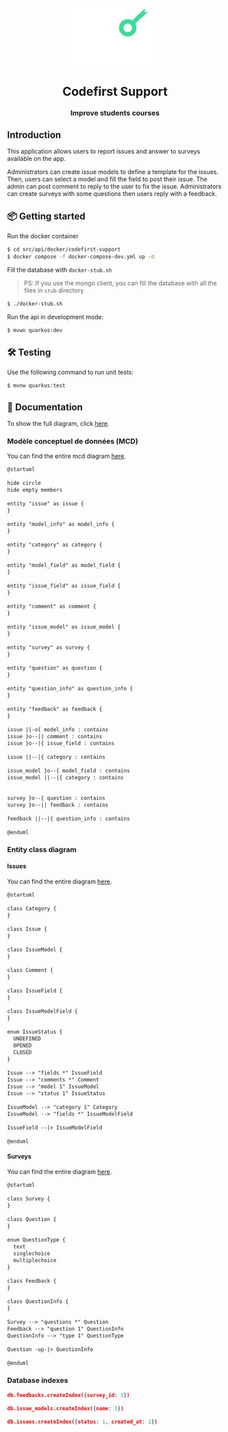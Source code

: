 <p align="center">
    <img alt="codefirst support" src="../images/logo_codefirst.svg" width="200" />
</p>
<h1 align="center">Codefirst Support</h1>
<h3 align="center">Improve students courses</h3>

## Introduction

This application allows users to report issues and answer to surveys available on the app. 

Administrators can create issue models to define a template for the issues. Then, users can select a model and fill the field to post their issue. The admin can post comment to reply to the user to fix the issue.
Administrators can create surveys with some questions then users reply with a feedback.

## 📦 Getting started

Run the docker container

```bash
$ cd src/api/docker/codefirst-support
$ docker compose -f docker-compose-dev.yml up -d
```

Fill the database with `docker-stub.sh`

> PS: If you use the mongo client, you can fill the database with all the files in `stub` directory

```bash
$ ./docker-stub.sh
```

Run the api in development mode:

```bash
$ mvwn quarkus:dev
```

## 🛠 Testing

Use the following command to run unit tests:

```bash
$ mvnw quarkus:test
```

## 📝 Documentation

To show the full diagram, click [here](mcd.md).

### Modèle conceptuel de données (MCD)

You can find the entire mcd diagram [here](docs/api/mcd.md).

```plantuml
@startuml

hide circle
hide empty members

entity "issue" as issue {
}

entity "model_info" as model_info {
}

entity "category" as category {
}

entity "model_field" as model_field {
}

entity "issue_field" as issue_field {
}

entity "comment" as comment {
}

entity "issue_model" as issue_model {
}

entity "survey" as survey {
}

entity "question" as question {
}

entity "question_info" as question_info {
}

entity "feedback" as feedback {
}

issue ||-o{ model_info : contains
issue }o--|| comment : contains
issue }o--|{ issue_field : contains 

issue ||--|{ category : contains

issue_model }o--{ model_field : contains
issue_model ||--|{ category : contains


survey }o--{ question : contains
survey }o--|| feedback : contains

feedback ||--|{ question_info : contains

@enduml
```

### Entity class diagram

#### Issues

You can find the entire diagram [here](docs/api/class-diagram-issue.md).

```plantuml
@startuml

class Category {
}

class Issue {
}

class IssueModel {
}

class Comment {
}

class IssueField {
}

class IssueModelField {
}

enum IssueStatus {
  UNDEFINED
  OPENED
  CLOSED
}

Issue --> "fields *" IssueField
Issue --> "comments *" Comment
Issue --> "model 1" IssueModel
Issue --> "status 1" IssueStatus

IssueModel --> "category 1" Category
IssueModel --> "fields *" IssueModelField

IssueField --|> IssueModelField

@enduml
```

#### Surveys

You can find the entire diagram [here](docs/api/class-diagram-survey.md).

```plantuml
@startuml

class Survey {
}

class Question {
}

enum QuestionType {
  text
  singlechoice
  multiplechoice
}

class Feedback {
}

class QuestionInfo {
}

Survey --> "questions *" Question
Feedback --> "question 1" QuestionInfo
QuestionInfo --> "type 1" QuestionType

Question -up-|> QuestionInfo

@enduml
```

### Database indexes

```json
db.feedbacks.createIndex({survey_id: 1})
```

```json
db.issue_models.createIndex({name: 1})
```

```json
db.issues.createIndex({status: 1, created_at: 1})
```
